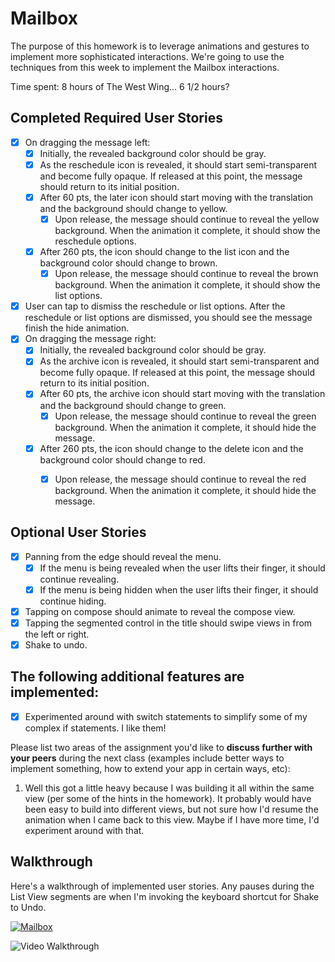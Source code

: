 # Mailbox

The purpose of this homework is to leverage animations and gestures to implement more sophisticated interactions. We're going to use the techniques from this week to implement the Mailbox interactions.

Time spent: 8 hours of The West Wing... 6 1/2 hours?

## Completed Required User Stories

- [X] On dragging the message left:
  - [X] Initially, the revealed background color should be gray.
  - [X] As the reschedule icon is revealed, it should start semi-transparent and become fully opaque. If released at this point, the message should return to its initial position.
  - [X] After 60 pts, the later icon should start moving with the translation and the background should change to yellow.
    - [X] Upon release, the message should continue to reveal the yellow background. When the animation it complete, it should show the reschedule options.
  - [X] After 260 pts, the icon should change to the list icon and the background color should change to brown.
    - [X] Upon release, the message should continue to reveal the brown background. When the animation it complete, it should show the list options.

- [X] User can tap to dismiss the reschedule or list options. After the reschedule or list options are dismissed, you should see the message finish the hide animation.
- [X] On dragging the message right:
  - [X] Initially, the revealed background color should be gray.
  - [X] As the archive icon is revealed, it should start semi-transparent and become fully opaque. If released at this point, the message should return to its initial position.
  - [X] After 60 pts, the archive icon should start moving with the translation and the background should change to green.
    - [X] Upon release, the message should continue to reveal the green background. When the animation it complete, it should hide the message.
  - [X] After 260 pts, the icon should change to the delete icon and the background color should change to red.
    - [X] Upon release, the message should continue to reveal the red background. When the animation it complete, it should hide the message.


## Optional User Stories

- [X] Panning from the edge should reveal the menu.
  - [X] If the menu is being revealed when the user lifts their finger, it should continue revealing.
  - [X] If the menu is being hidden when the user lifts their finger, it should continue hiding.
- [X] Tapping on compose should animate to reveal the compose view.
- [X] Tapping the segmented control in the title should swipe views in from the left or right.
- [X] Shake to undo.

## The following **additional** features are implemented:

- [X] Experimented around with switch statements to simplify some of my complex if statements. I like them!

Please list two areas of the assignment you'd like to **discuss further with your peers** during the next class (examples include better ways to implement something, how to extend your app in certain ways, etc):

1. Well this got a little heavy because I was building it all within the same view (per some of the hints in the homework). It probably would have been easy to build into different views, but not sure how I'd resume the animation when I came back to this view. Maybe if I have more time, I'd experiment around with that.

## Walkthrough 

Here's a walkthrough of implemented user stories. Any pauses during the List View segments are when I'm invoking the keyboard shortcut for Shake to Undo.

[![Mailbox](http://i.imgur.com/VOQNrAl.png)](https://www.youtube.com/watch?v=QGW3_T_RB0c "Mailbox")

<img src='http://i.imgur.com/RBOkAoE.gif' title='Video Walkthrough' width='' alt='Video Walkthrough' />
